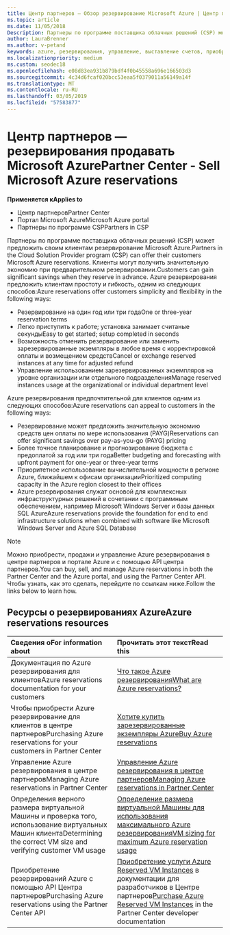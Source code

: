 ```yaml
---
title: Центр партнеров — Обзор резервирование Microsoft Azure | Центр партнеров
ms.topic: article
ms.date: 11/05/2018
Description: Партнеры по программе поставщика облачных решений (CSP) может предложить своим клиентам резервирование Microsoft Azure.
author: LauraBrenner
ms.author: v-petand
keywords: azure, резервирования, управление, выставление счетов, приобретение, Azure RI, Azure Reserved Instances
ms.localizationpriority: medium
ms.custom: seodec18
ms.openlocfilehash: e08d83ea931b879bdf4f0b45558a696e166503d3
ms.sourcegitcommit: 4c34d6fcaf020bcc53eaa5f0379011a56149a14f
ms.translationtype: MT
ms.contentlocale: ru-RU
ms.lasthandoff: 03/05/2019
ms.locfileid: "57583877"
---
```

# <a name="partner-center---sell-microsoft-azure-reservations"></a><span data-ttu-id="2ae1a-104">Центр партнеров — резервирования продавать Microsoft Azure</span><span class="sxs-lookup"><span data-stu-id="2ae1a-104">Partner Center - Sell Microsoft Azure reservations</span></span>

<!--Maggie, 12/7/18 - Added "Partner Center" to metadata title and H1 title as per Catherine Watson in bug #19868631-->

<span data-ttu-id="2ae1a-105">**Применяется к**</span><span class="sxs-lookup"><span data-stu-id="2ae1a-105">**Applies to**</span></span>

- <span data-ttu-id="2ae1a-106">Центр партнеров</span><span class="sxs-lookup"><span data-stu-id="2ae1a-106">Partner Center</span></span>
- <span data-ttu-id="2ae1a-107">Портал Microsoft Azure</span><span class="sxs-lookup"><span data-stu-id="2ae1a-107">Microsoft Azure portal</span></span>
- <span data-ttu-id="2ae1a-108">Партнеры по программе CSP</span><span class="sxs-lookup"><span data-stu-id="2ae1a-108">Partners in CSP</span></span>

<span data-ttu-id="2ae1a-109">Партнеры по программе поставщика облачных решений (CSP) может предложить своим клиентам резервирование Microsoft Azure.</span><span class="sxs-lookup"><span data-stu-id="2ae1a-109">Partners in the Cloud Solution Provider program (CSP) can offer their customers Microsoft Azure reservations.</span></span> <span data-ttu-id="2ae1a-110">Клиенты могут получить значительную экономию при предварительном резервировании.</span><span class="sxs-lookup"><span data-stu-id="2ae1a-110">Customers can gain significant savings when they reserve in advance.</span></span> <span data-ttu-id="2ae1a-111">Azure резервирования предложить клиентам простоту и гибкость, одним из следующих способов:</span><span class="sxs-lookup"><span data-stu-id="2ae1a-111">Azure reservations offer customers simplicity and flexibility in the following ways:</span></span>

- <span data-ttu-id="2ae1a-112">Резервирование на один год или три года</span><span class="sxs-lookup"><span data-stu-id="2ae1a-112">One or three-year reservation terms</span></span>
- <span data-ttu-id="2ae1a-113">Легко приступить к работе; установка занимает считаные секунды</span><span class="sxs-lookup"><span data-stu-id="2ae1a-113">Easy to get started; setup completed in seconds</span></span>
- <span data-ttu-id="2ae1a-114">Возможность отменить резервирование или заменить зарезервированные экземпляры в любое время с корректировкой оплаты и возмещением средств</span><span class="sxs-lookup"><span data-stu-id="2ae1a-114">Cancel or exchange reserved instances at any time for adjusted refund</span></span>
- <span data-ttu-id="2ae1a-115">Управление использованием зарезервированных экземпляров на уровне организации или отдельного подразделения</span><span class="sxs-lookup"><span data-stu-id="2ae1a-115">Manage reserved instances usage at the organizational or individual department level</span></span> 

<span data-ttu-id="2ae1a-116">Azure резервирования предпочтительной для клиентов одним из следующих способов:</span><span class="sxs-lookup"><span data-stu-id="2ae1a-116">Azure reservations can appeal to customers in the following ways:</span></span>

- <span data-ttu-id="2ae1a-117">Резервирование может предложить значительную экономию средств цен оплаты по мере использования (PAYG)</span><span class="sxs-lookup"><span data-stu-id="2ae1a-117">Reservations can offer significant savings over pay-as-you-go (PAYG) pricing</span></span>
- <span data-ttu-id="2ae1a-118">Более точное планирование и прогнозирование бюджета с предоплатой за год или три года</span><span class="sxs-lookup"><span data-stu-id="2ae1a-118">Better budgeting and forecasting with upfront payment for one-year or three-year terms</span></span>
- <span data-ttu-id="2ae1a-119">Приоритетное использование вычислительной мощности в регионе Azure, ближайшем к офисам организации</span><span class="sxs-lookup"><span data-stu-id="2ae1a-119">Prioritized computing capacity in the Azure region closest to their offices</span></span>
- <span data-ttu-id="2ae1a-120">Azure резервирования служат основой для комплексных инфраструктурных решений в сочетании с программным обеспечением, например Microsoft Windows Server и базы данных SQL Azure</span><span class="sxs-lookup"><span data-stu-id="2ae1a-120">Azure reservations provide the foundation for end to end infrastructure solutions when combined with software like Microsoft Windows Server and Azure SQL Database</span></span>

>[!NOTE]
> <span data-ttu-id="2ae1a-121">Можно приобрести, продажи и управление Azure резервирования в центре партнеров и портале Azure и с помощью API центра партнеров.</span><span class="sxs-lookup"><span data-stu-id="2ae1a-121">You can buy, sell, and manage Azure reservations in both the Partner Center and the Azure portal, and using the Partner Center API.</span></span> <span data-ttu-id="2ae1a-122">Чтобы узнать, как это сделать, перейдите по ссылкам ниже.</span><span class="sxs-lookup"><span data-stu-id="2ae1a-122">Follow the links below to learn how.</span></span>

## <a name="azure-reservations-resources"></a><span data-ttu-id="2ae1a-123">Ресурсы о резервированиях Azure</span><span class="sxs-lookup"><span data-stu-id="2ae1a-123">Azure reservations resources</span></span>

|<span data-ttu-id="2ae1a-124">**Сведения о**</span><span class="sxs-lookup"><span data-stu-id="2ae1a-124">**For information about**</span></span>   |<span data-ttu-id="2ae1a-125">**Прочитать этот текст**</span><span class="sxs-lookup"><span data-stu-id="2ae1a-125">**Read this**</span></span>    |
|:-----------------------------|:-----------------|
| <span data-ttu-id="2ae1a-126">Документация по Azure резервирования для клиентов</span><span class="sxs-lookup"><span data-stu-id="2ae1a-126">Azure reservations documentation for your customers</span></span> | [<span data-ttu-id="2ae1a-127">Что такое Azure резервирования</span><span class="sxs-lookup"><span data-stu-id="2ae1a-127">What are Azure reservations?</span></span>](https://docs.microsoft.com/azure/billing/billing-save-compute-costs-reservations)
|<span data-ttu-id="2ae1a-128">Чтобы приобрести Azure резервирование для клиентов в центре партнеров</span><span class="sxs-lookup"><span data-stu-id="2ae1a-128">Purchasing Azure reservations for your customers in Partner Center</span></span>   |[<span data-ttu-id="2ae1a-129">Хотите купить зарезервированные экземпляры Azure</span><span class="sxs-lookup"><span data-stu-id="2ae1a-129">Buy Azure reservations</span></span>](azure-reservations-buying.md)
|<span data-ttu-id="2ae1a-130">Управление Azure резервирования в центре партнеров</span><span class="sxs-lookup"><span data-stu-id="2ae1a-130">Managing Azure reservations in Partner Center</span></span> | [<span data-ttu-id="2ae1a-131">Управление Azure резервирования в центре партнеров</span><span class="sxs-lookup"><span data-stu-id="2ae1a-131">Managing Azure reservations in Partner Center</span></span>](azure-reservations-manage.md)
|<span data-ttu-id="2ae1a-132">Определения верного размера виртуальной Машины и проверка того, использование виртуальных Машин клиента</span><span class="sxs-lookup"><span data-stu-id="2ae1a-132">Determining the correct VM size and verifying customer VM usage</span></span>   |[<span data-ttu-id="2ae1a-133">Определение размера виртуальной Машины для использования максимального Azure резервирования</span><span class="sxs-lookup"><span data-stu-id="2ae1a-133">VM sizing for maximum Azure reservation usage</span></span>](azure-usage.md)   |
|<span data-ttu-id="2ae1a-134">Приобретение резервирований Azure с помощью API Центра партнеров</span><span class="sxs-lookup"><span data-stu-id="2ae1a-134">Purchasing Azure reservations using the Partner Center API</span></span> | <span data-ttu-id="2ae1a-135">[Приобретение услуги Azure Reserved VM Instances](https://docs.microsoft.com/partner-center/develop/purchase-azure-reservations) в документации для разработчиков в Центре партнеров</span><span class="sxs-lookup"><span data-stu-id="2ae1a-135">[Purchase Azure Reserved VM Instances](https://docs.microsoft.com/partner-center/develop/purchase-azure-reservations) in the Partner Center developer documentation</span></span>